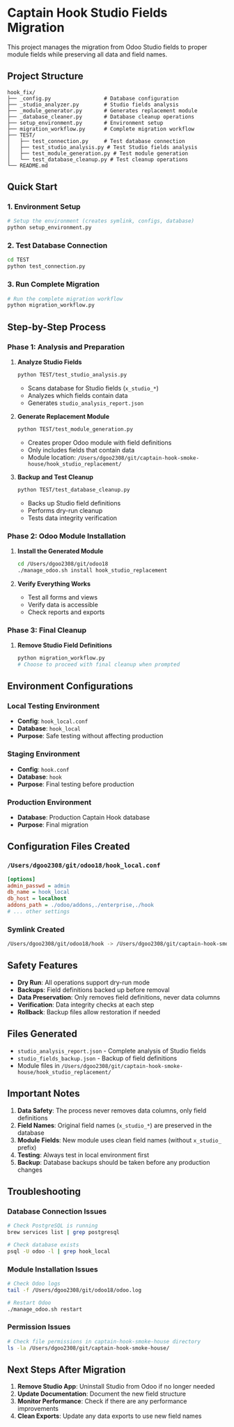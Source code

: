 # Captain Hook Studio Fields Migration

This project manages the migration from Odoo Studio fields to proper module fields while preserving all data and field names.

## Project Structure

```
hook_fix/
├── _config.py                 # Database configuration
├── _studio_analyzer.py        # Studio fields analysis
├── _module_generator.py       # Generates replacement module
├── _database_cleaner.py       # Database cleanup operations
├── setup_environment.py       # Environment setup
├── migration_workflow.py      # Complete migration workflow
├── TEST/
│   ├── test_connection.py     # Test database connection
│   ├── test_studio_analysis.py # Test Studio fields analysis
│   ├── test_module_generation.py # Test module generation
│   └── test_database_cleanup.py # Test cleanup operations
└── README.md
```

## Quick Start

### 1. Environment Setup

```bash
# Setup the environment (creates symlink, configs, database)
python setup_environment.py
```

### 2. Test Database Connection

```bash
cd TEST
python test_connection.py
```

### 3. Run Complete Migration

```bash
# Run the complete migration workflow
python migration_workflow.py
```

## Step-by-Step Process

### Phase 1: Analysis and Preparation

1. **Analyze Studio Fields**
   ```bash
   python TEST/test_studio_analysis.py
   ```
   - Scans database for Studio fields (`x_studio_*`)
   - Analyzes which fields contain data
   - Generates `studio_analysis_report.json`

2. **Generate Replacement Module**
   ```bash
   python TEST/test_module_generation.py
   ```
   - Creates proper Odoo module with field definitions
   - Only includes fields that contain data
   - Module location: `/Users/dgoo2308/git/captain-hook-smoke-house/hook_studio_replacement/`

3. **Backup and Test Cleanup**
   ```bash
   python TEST/test_database_cleanup.py
   ```
   - Backs up Studio field definitions
   - Performs dry-run cleanup
   - Tests data integrity verification

### Phase 2: Odoo Module Installation

1. **Install the Generated Module**
   ```bash
   cd /Users/dgoo2308/git/odoo18
   ./manage_odoo.sh install hook_studio_replacement
   ```

2. **Verify Everything Works**
   - Test all forms and views
   - Verify data is accessible
   - Check reports and exports

### Phase 3: Final Cleanup

1. **Remove Studio Field Definitions**
   ```bash
   python migration_workflow.py
   # Choose to proceed with final cleanup when prompted
   ```

## Environment Configurations

### Local Testing Environment
- **Config**: `hook_local.conf`
- **Database**: `hook_local`
- **Purpose**: Safe testing without affecting production

### Staging Environment  
- **Config**: `hook.conf`
- **Database**: `hook`
- **Purpose**: Final testing before production

### Production Environment
- **Database**: Production Captain Hook database
- **Purpose**: Final migration

## Configuration Files Created

### `/Users/dgoo2308/git/odoo18/hook_local.conf`
```ini
[options]
admin_passwd = admin
db_name = hook_local
db_host = localhost
addons_path = ./odoo/addons,./enterprise,./hook
# ... other settings
```

### Symlink Created
```bash
/Users/dgoo2308/git/odoo18/hook -> /Users/dgoo2308/git/captain-hook-smoke-house
```

## Safety Features

- **Dry Run**: All operations support dry-run mode
- **Backups**: Field definitions backed up before removal
- **Data Preservation**: Only removes field definitions, never data columns
- **Verification**: Data integrity checks at each step
- **Rollback**: Backup files allow restoration if needed

## Files Generated

- `studio_analysis_report.json` - Complete analysis of Studio fields
- `studio_fields_backup.json` - Backup of field definitions
- Module files in `/Users/dgoo2308/git/captain-hook-smoke-house/hook_studio_replacement/`

## Important Notes

1. **Data Safety**: The process never removes data columns, only field definitions
2. **Field Names**: Original field names (`x_studio_*`) are preserved in the database
3. **Module Fields**: New module uses clean field names (without `x_studio_` prefix)
4. **Testing**: Always test in local environment first
5. **Backup**: Database backups should be taken before any production changes

## Troubleshooting

### Database Connection Issues
```bash
# Check PostgreSQL is running
brew services list | grep postgresql

# Check database exists
psql -U odoo -l | grep hook_local
```

### Module Installation Issues
```bash
# Check Odoo logs
tail -f /Users/dgoo2308/git/odoo18/odoo.log

# Restart Odoo
./manage_odoo.sh restart
```

### Permission Issues
```bash
# Check file permissions in captain-hook-smoke-house directory
ls -la /Users/dgoo2308/git/captain-hook-smoke-house/
```

## Next Steps After Migration

1. **Remove Studio App**: Uninstall Studio from Odoo if no longer needed
2. **Update Documentation**: Document the new field structure
3. **Monitor Performance**: Check if there are any performance improvements
4. **Clean Exports**: Update any data exports to use new field names
